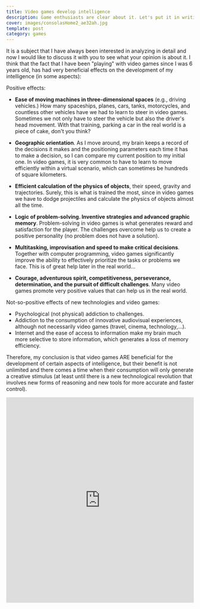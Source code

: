 ```yaml
---
title: Video games develop intelligence
description: Game enthusiasts are clear about it. Let's put it in writing for the record
cover: images/consolasHome2_ae32ah.jpg
template: post
category: games
---
```


It is a subject that I have always been interested in analyzing in detail and now I would like to discuss it with you to see what your opinion is about it. I think that the fact that I have been "playing" with video games since I was 6 years old, has had very beneficial effects on the development of my intelligence (in some aspects):

Positive effects:

- **Ease of moving machines in three-dimensional spaces** (e.g., driving vehicles.) How many spaceships, planes, cars, tanks, motorcycles, and countless other vehicles have we had to learn to steer in video games. Sometimes we not only have to steer the vehicle but also the driver's head movement. With that training, parking a car in the real world is a piece of cake, don't you think?

- **Geographic orientation**. As I move around, my brain keeps a record of the decisions it makes and the positioning parameters each time it has to make a decision, so I can compare my current position to my initial one. In video games, it is very common to have to learn to move efficiently within a virtual scenario, which can sometimes be hundreds of square kilometers.

- **Efficient calculation of the physics of objects**, their speed, gravity and trajectories. Surely, this is what is trained the most, since in video games we have to dodge projectiles and calculate the physics of objects almost all the time.

- **Logic of problem-solving. Inventive strategies and advanced graphic memory**. Problem-solving in video games is what generates reward and satisfaction for the player. The challenges overcome help us to create a positive personality (no problem does not have a solution).

- **Multitasking, improvisation and speed to make critical decisions**. Together with computer programming, video games significantly improve the ability to effectively prioritize the tasks or problems we face. This is of great help later in the real world...

- **Courage, adventurous spirit, competitiveness, perseverance, determination, and the pursuit of difficult challenges**. Many video games promote very positive values that can help us in the real world.

Not-so-positive effects of new technologies and video games:

- Psychological (not physical) addiction to challenges.
- Addiction to the consumption of innovative audiovisual experiences, although not necessarily video games (travel, cinema, technology,...).
- Internet and the ease of access to information make my brain much more selective to store information, which generates a loss of memory efficiency.

Therefore, my conclusion is that video games ARE beneficial for the development of certain aspects of intelligence, but their benefit is not unlimited and there comes a time when their consumption will only generate a creative stimulus (at least until there is a new technological revolution that involves new forms of reasoning and new tools for more accurate and faster control).

<iframe width="100%" height="550" src="https://www.youtube.com/embed/v0P3qvSqdeg" title="YouTube video player" frameborder="0" allow="accelerometer; autoplay; clipboard-write; encrypted-media; gyroscope; picture-in-picture" allowfullscreen></iframe>